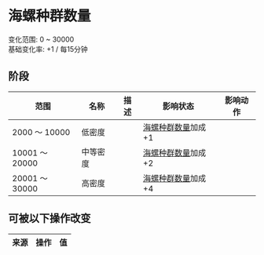 # 海螺种群数量  
变化范围: 0 ~ 30000  
基础变化率: +1 / 每15分钟  
## 阶段  
范围  |  名称  |  描述  |  影响状态  |  影响动作  
----  |  ----  |  ----  |  ----  |  ----  
2000 ～ 10000  |  低密度  |    |  [海螺种群数量](Pop_Conch.md)加成+1  |    
10001 ～ 20000  |  中等密度  |    |  [海螺种群数量](Pop_Conch.md)加成+2  |    
20001 ～ 30000  |  高密度  |    |  [海螺种群数量](Pop_Conch.md)加成+4  |    
## 可被以下操作改变  
来源  |  操作  |  值  
----  |  ----  |  ----  
